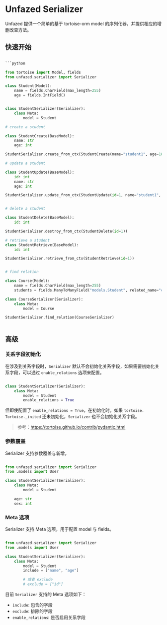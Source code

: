 Unfazed Serializer
=====

Unfazed 提供一个简单的基于 tortoise-orm model 的序列化器，并提供相应的增删改查方法。


## 快速开始

```python

```python

from tortoise import Model, fields
from unfazed.serializer import Serializer

class Student(Model):
    name = fields.CharField(max_length=255)
    age = fields.IntField()


class StudentSerializer(Serializer):
    class Meta:
        model = Student

# create a student

class StudentCreate(BaseModel):
    name: str
    age: int

StudentSerializer.create_from_ctx(StudentCreate(name="student1", age=18))

# update a student

class StudentUpdate(BaseModel):
    id: int
    name: str
    age: int

StudentSerializer.update_from_ctx(StudentUpdate(id=1, name="student1", age=19))


# delete a student

class StudentDelete(BaseModel):
    id: int

StudentSerializer.destroy_from_ctx(StudentDelete(id=1))

# retrieve a student
class StudentRetrieve(BaseModel):
    id: int

StudentSerializer.retrieve_from_ctx(StudentRetrieve(id=1))


# find relation

class Course(Model):
    name = fields.CharField(max_length=255)
    students = fields.ManyToManyField("models.Student", related_name="courses")

class CourseSerializer(Serializer):
    class Meta:
        model = Course

StudentSerializer.find_relation(CourseSerializer)
    
```



## 高级

### 关系字段初始化

在涉及到关系字段时，`Serializer` 默认不会初始化关系字段，如果需要初始化关系字段，可以通过 `enable_relations` 选项来配置。

```python

class StudentSerializer(Serializer):
    class Meta:
        model = Student
        enable_relations = True

```

但即使配置了 `enable_relations = True`，在初始化时，如果 `tortoise. Tortoise._inited` 还未初始化，`Serializer` 也不会初始化关系字段。

> 参考：https://tortoise.github.io/contrib/pydantic.html

### 参数覆盖

Serializer 支持参数覆盖与新增。

```python

from unfazed.serializer import Serializer
from .models import User

class StudentSerializer(Serializer):
    class Meta:
        model = Student

    age: str
    sex: int


```


### Meta 选项

Serializer 支持 Meta 选项，用于配置 model 与 fields。

```python

from unfazed.serializer import Serializer
from .models import User

class StudentSerializer(Serializer):
    class Meta:
        model = Student
        include = ["name", "age"]

        # 或者 exclude
        # exclude = ["id"]

```

目前 `Serializer` 支持的 Meta 选项如下：

- `include`: 包含的字段
- `exclude`: 排除的字段
- `enable_relations`: 是否启用关系字段

